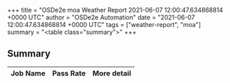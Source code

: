 +++
title = "OSDe2e moa Weather Report 2021-06-07 12:00:47.634868814 +0000 UTC"
author = "OSDe2e Automation"
date = "2021-06-07 12:00:47.634868814 +0000 UTC"
tags = ["weather-report", "moa"]
summary = "<table class=\"summary\"></table>"
+++
## Summary

| Job Name | Pass Rate | More detail |
|----------|-----------|-------------|



